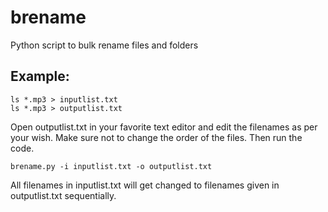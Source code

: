 # brename
Python script to bulk rename files and folders

## Example:

    ls *.mp3 > inputlist.txt
    ls *.mp3 > outputlist.txt

Open outputlist.txt in your favorite text editor and edit the filenames
as per your wish. Make sure not to change the order of the files. Then
run the code.
    
    brename.py -i inputlist.txt -o outputlist.txt

All filenames in inputlist.txt will get changed to filenames given in 
outputlist.txt sequentially.
